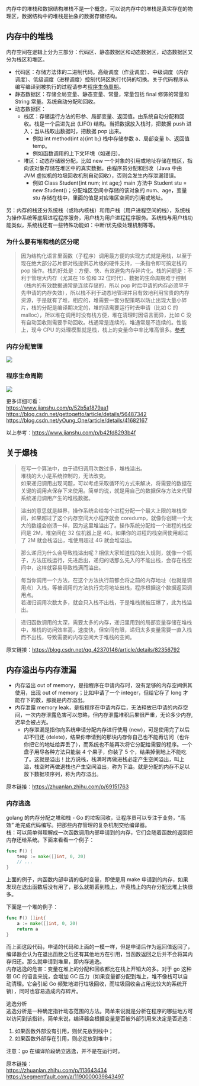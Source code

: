 内存中的堆栈和数据结构堆栈不是一个概念，可以说内存中的堆栈是真实存在的物理区，数据结构中的堆栈是抽象的数据存储结构。  
  
## 内存中的堆栈
内存空间在逻辑上分为三部分：代码区、静态数据区和动态数据区，动态数据区又分为栈区和堆区。  
  
* 代码区：存储方法体的二进制代码。高级调度（作业调度）、中级调度（内存调度）、低级调度（进程调度）控制代码区执行代码的切换。关于代码程序从编写编译到被执行的过程请参考[程序生命周期](./内存与程序.md#程序生命周期)。
* 静态数据区：存储全局变量、静态变量、常量，常量包括 final 修饰的常量和 String 常量。系统自动分配和回收。
* 动态数据区：
  * 栈区：存储运行方法的形参、局部变量、返回值。由系统自动分配和回收。栈是一个后进先出 (LIFO) 结构。当把数据放入栈时，把数据 push 进入；当从栈取出数据时，把数据 pop 出来。
      * 例如 int method(int a){int b;} 栈中存储参数 a、局部变量 b、返回值 temp。
      * 例如函数调用的上下文环境（如递归）。
  * 堆区：动态存储器分配，比如 new 一个对象的引用或地址存储在栈区，指向该对象存储在堆区中的真实数据。由程序员分配和回收（Java 中由 JVM 虚拟机的垃圾回收机制自动回收），否则会发生内存泄漏错误。
      * 例如 Class Student{int num; int age;} main 方法中 Student stu = new Student()；分配堆区空间中存储的该对象的 num、age，变量 stu 存储在栈中，里面的值是对应堆区空间的引用或地址。  
  
另：内存的栈还分系统栈（或称内核栈）和用户栈（用户进程空间的栈），系统栈为操作系统等底层进程程序服务，用户栈为用户进程程序服务。系统栈与用户栈功能类似，系统栈还有一些特殊功能如：中断/优先级处理机制等等。  
  
### 为什么要有堆和栈的区分呢
> 因为结构化语言里函数（子程序）调用最方便的实现方式就是用栈，以至于现在绝大部分芯片都对栈提供芯片级的硬件支持，一条指令即可搞定栈的 pop 操作。栈的好处是：方便、快、有效避免内存碎片化。栈的问题是：不利于管理大内存（尤其在 16 位和 32 位时代）、数据的生命周期难于控制（栈内的有效数据通常是连续存储的，所以 pop 时后申请的内存必须早于先申请的内存失效），所以栈不利于动态地管理并且有效地利用宝贵的内存资源，于是就有了堆，相应的，堆需要一套分配策略以防止出现大量小碎片，栈的分配是编译期决定的，堆的话需要运行时去申请（比如 C 的 malloc），所以堆在调用时没有栈方便，堆在清理时因语言而异，比如 C 没有自动回收则需要手动回收。栈通常是连续的，堆通常是不连续的。性能上，现今 CPU 的处理模型就是栈，栈上的变量命中率比堆高很多。[参考](https://www.zhihu.com/question/49927441)  
  
### 内存分配管理
![](./内存分配管理.jpg)  
  
### 程序生命周期
![](./程序生命周期.jpg)  
  
更多详细可看：  
https://www.jianshu.com/p/52b5a1879aa1  
https://blog.csdn.net/gettogetto/article/details/56487342  
https://blog.csdn.net/yOung_One/article/details/41682167  
  
以上参考：https://www.jianshu.com/p/b42fd8293b4f  
  
## 关于爆栈
> 在写一个算法中，由于递归调用次数过多，堆栈溢出。  
> 堆栈的大小是系统控制的，无法改变。  
> 如果递归调用出现问题，可以考虑采取循环的方式来解决，将需要的数据在关键的调用点保存下来使用。简单的说，就是用自己的数据保存方法来代替系统递归调用产生的堆栈数据。  

> 溢出的意思就是越界，操作系统会给每个进程分配一个最大上限的堆栈空间，如果超过了这个内存空间大小程序就会 coredump，就像你创建一个太大的数组会崩溃一样，因为这里堆溢出了。操作系统分配给一个进程的栈空间是 2M，堆空间在 32 位机器上是 4G。如果你的进程的栈空间使用超过了 2M 就会栈溢出，堆使用超过 4G 就会堆溢出。  

> 那么递归为什么会导致栈溢出呢？相信大家知道栈的出入规则，就像一个瓶子，方法压栈运行，先进后出，递归的话那么先入的不能出栈，会存在栈空间中，这样就容易导致栈满而溢出。  

> 每当你调用一个方法，在这个方法执行前都会将之前的内存地址（也就是调用点）入栈，等被调用的方法执行完将地址出栈，程序根据这个数据返回调用点。  
> 若递归调用次数太多，就会只入栈不出栈，于是堆栈就被压爆了，此为栈溢出。  

> 递归函数调用的太深，需要太多的内存，递归里用到的局部变量存储在堆栈中，堆栈的访问效率高，速度快，但空间有限，递归太多变量需要一直入栈而不出栈，导致需要的内存空间大于堆栈的空间。  

原文链接：https://blog.csdn.net/qq_42370146/article/details/82356792  

## 内存溢出与内存泄漏
* 内存溢出 out of memory，是指程序在申请内存时，没有足够的内存空间供其使用，出现 out of memory；比如申请了一个 integer，但给它存了 long 才能存下的数，那就是内存溢出。
* 内存泄露 memory leak，是指程序在申请内存后，无法释放已申请的内存空间，一次内存泄露危害可以忽略，但内存泄露堆积后果很严重，无论多少内存,迟早会被占光。
  * 内存泄漏是指你向系统申请分配内存进行使用 (new)，可是使用完了以后却不归还 (delete)，结果你申请到的那块内存你自己也不能再访问（也许你把它的地址给弄丢了），而系统也不能再次将它分配给需要的程序。一个盘子用尽各种方法只能装 4 个果子，你装了 5 个，结果掉倒地上不能吃了。这就是溢出！比方说栈，栈满时再做进栈必定产生空间溢出，叫上溢，栈空时再做退栈也产生空间溢出，称为下溢。就是分配的内存不足以放下数据项序列，称为内存溢出。

原本链接：https://zhuanlan.zhihu.com/p/69151763  
  
### 内存逃逸
golang 的内存分配之堆和栈 - Go 的垃圾回收，让程序员可以专注于业务，“高效” 地完成代码编写。把那些内存管理的复杂机制交给编译器。  
栈：可以简单得理解成一次函数调用内部申请到的内存，它们会随着函数的返回把内存还给系统。下面来看看一个例子：  
```go
func F() {
	temp := make([]int, 0, 20)
	// ...
}
```  
上面的例子，内函数内部申请的临时变量，即使是用 make 申请到的内存，如果发现在退出函数后没有用了，那么就把丢到栈上，毕竟栈上的内存分配比堆上快很多。  

下面是一个堆的例子：  
```go
func F() []int{
	a := make([]int, 0, 20)
	return a
}
```  
而上面这段代码，申请的代码和上面的一模一样，但是申请后作为返回值返回了，编译器会认为在退出函数之后还有其他地方在引用，当函数返回之后并不会将其内存归还。那么就申请到堆里，即内存逃逸。  
内存逃逸的危害：变量在堆上的分配和回收都比在栈上开销大的多。对于 go 这种带 GC 的语言来说，会增加 GC 压力（如果变量都分配到堆上，堆不像栈可以自动清理。它会引起 Go 频繁地进行垃圾回收，而垃圾回收会占用比较大的系统开销），同时也容易造成内存碎片。  

逃逸分析  
逃逸分析是一种确定指针动态范围的方法。简单来说就是分析在程序的哪些地方可以访问到该指针。简单来说，编译器会根据变量是否被外部引用来决定是否逃逸：  
1. 如果函数外部没有引用，则优先放到栈中；
2. 如果函数外部存在引用，则必定放到堆中；

注意：go 在编译阶段确立逃逸，并不是在运行时。  

原本链接：  
https://zhuanlan.zhihu.com/p/113643434  
https://segmentfault.com/a/1190000039843497  
